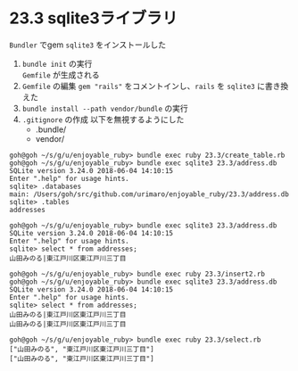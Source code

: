 # 23.3 sqlite3ライブラリ

`Bundler` でgem `sqlite3` をインストールした

1. `bundle init` の実行  
    `Gemfile` が生成される
2. `Gemfile` の編集
    `gem "rails"` をコメントインし、`rails` を `sqlite3` に書き換えた
3. `bundle install --path vendor/bundle` の実行
4. `.gitignore` の作成
    以下を無視するようにした
    - .bundle/
    - vendor/

```
goh@goh ~/s/g/u/enjoyable_ruby> bundle exec ruby 23.3/create_table.rb
goh@goh ~/s/g/u/enjoyable_ruby> bundle exec sqlite3 23.3/address.db
SQLite version 3.24.0 2018-06-04 14:10:15
Enter ".help" for usage hints.
sqlite> .databases
main: /Users/goh/src/github.com/urimaro/enjoyable_ruby/23.3/address.db
sqlite> .tables
addresses
```

```
goh@goh ~/s/g/u/enjoyable_ruby> bundle exec sqlite3 23.3/address.db
SQLite version 3.24.0 2018-06-04 14:10:15
Enter ".help" for usage hints.
sqlite> select * from addresses;
山田みのる|東江戸川区東江戸川三丁目
```

```
goh@goh ~/s/g/u/enjoyable_ruby> bundle exec ruby 23.3/insert2.rb
goh@goh ~/s/g/u/enjoyable_ruby> bundle exec sqlite3 23.3/address.db
SQLite version 3.24.0 2018-06-04 14:10:15
Enter ".help" for usage hints.
sqlite> select * from addresses;
山田みのる|東江戸川区東江戸川三丁目
山田みのる|東江戸川区東江戸川三丁目
```

```
goh@goh ~/s/g/u/enjoyable_ruby> bundle exec ruby 23.3/select.rb
["山田みのる", "東江戸川区東江戸川三丁目"]
["山田みのる", "東江戸川区東江戸川三丁目"]
```


